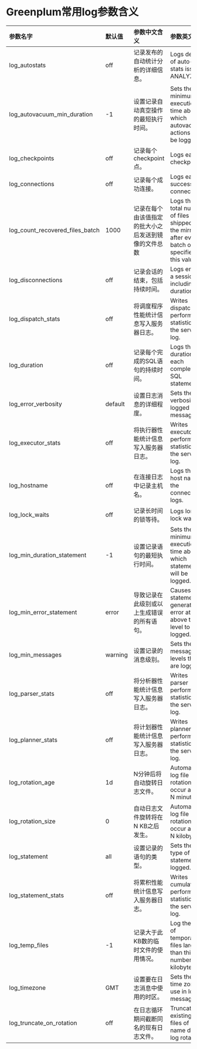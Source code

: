 # Greenplum常用log参数含义
| 参数名字 | 默认值 | 参数中文含义 | 参数英文含义 |
|:----|:----|:----|:----| 
| log_autostats | off | 记录发布的自动统计分析的详细信息。 | Logs details of auto-stats issued ANALYZEs. |
| log_autovacuum_min_duration | -1 | 设置记录自动真空操作的最短执行时间。 | Sets the minimum execution time above which autovacuum actions will be logged. |
| log_checkpoints | off | 记录每个checkpoint点。 | Logs each checkpoint. |
| log_connections | off | 记录每个成功连接。 | Logs each successful connection. |
| log_count_recovered_files_batch | 1000 | 记录在每个由该值指定的批大小之后发送到镜像的文件总数 | Logs the total number of files shipped to the mirror after every batch of size specified by this value |
| log_disconnections | off | 记录会话的结束，包括持续时间。 | Logs end of a session, including duration. |
| log_dispatch_stats | off | 将调度程序性能统计信息写入服务器日志。 | Writes dispatcher performance statistics to the server log. |
| log_duration | off | 记录每个完成的SQL语句的持续时间。 | Logs the duration of each completed SQL statement. |
| log_error_verbosity | default | 设置日志消息的详细程度。 | Sets the verbosity of logged messages. |
| log_executor_stats | off | 将执行器性能统计信息写入服务器日志。 | Writes executor performance statistics to the server log. |
| log_hostname | off | 在连接日志中记录主机名。 | Logs the host name in the connection logs. |
| log_lock_waits | off | 记录长时间的锁等待。 | Logs long lock waits. |
| log_min_duration_statement | -1 | 设置记录语句的最短执行时间。 | Sets the minimum execution time above which statements will be logged. |
| log_min_error_statement | error | 导致记录在此级别或以上生成错误的所有语句。 | Causes all statements generating error at or above this level to be logged. |
| log_min_messages | warning | 设置记录的消息级别。 | Sets the message levels that are logged. |
| log_parser_stats | off | 将分析器性能统计信息写入服务器日志。 | Writes parser performance statistics to the server log. |
| log_planner_stats | off | 将计划器性能统计信息写入服务器日志。 | Writes planner performance statistics to the server log. |
| log_rotation_age | 1d | N分钟后将自动旋转日志文件。 | Automatic log file rotation will occur after N minutes. |
| log_rotation_size | 0 | 自动日志文件旋转将在N KB之后发生。 | Automatic log file rotation will occur after N kilobytes. |
| log_statement | all | 设置记录的语句的类型。 | Sets the type of statements logged. |
| log_statement_stats | off | 将累积性能统计信息写入服务器日志。 | Writes cumulative performance statistics to the server log. |
| log_temp_files | -1 | 记录大于此KB数的临时文件的使用情况。 | Log the use of temporary files larger than this number of kilobytes. |
| log_timezone | GMT | 设置要在日志消息中使用的时区。 | Sets the time zone to use in log messages. |
| log_truncate_on_rotation | off | 在日志循环期间截断同名的现有日志文件。 | Truncate existing log files of same name during log rotation.